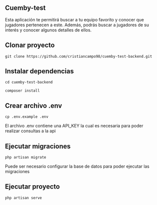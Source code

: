 ## Cuemby-test

Esta aplicación te permitirá buscar a tu equipo favorito y conocer
que jugadores pertenecen a este. Además, podrás buscar a jugadores
de su interés y conocer algunos detalles de ellos.

## Clonar proyecto

    git clone https://github.com/cristiancampo98/cuemby-test-backend.git

## Instalar dependencias

    cd cuemby-test-backend

    composer install

## Crear archivo .env

    cp .env.example .env

El archivo .env contiene una API_KEY la cual es necesaria para poder realizar consultas a la api

## Ejecutar migraciones

    php artisan migrate

Puede ser necesario configurar la base de datos para poder ejecutar las migraciones

## Ejecutar proyecto

    php artisan serve
